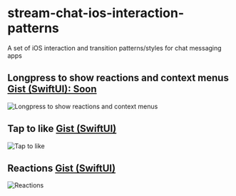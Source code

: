 # stream-chat-ios-interaction-patterns
A set of iOS interaction and transition patterns/styles for chat messaging apps

## Longpress to show reactions and context menus <a href="">Gist (SwiftUI): Soon</a>
![Longpress to show reactions and context menus](https://github.com/GetStream/stream-chat-ios-interaction-patterns/blob/main/chat_interactions.gif)

## Tap to like <a href="https://gist.github.com/amosgyamfi/9151fd03e2b07c51c0f36055f0695271#file-taptolike-swift">Gist (SwiftUI)</a>
![Tap to like](https://github.com/GetStream/stream-chat-ios-interaction-patterns/blob/main/Interactions/tap_to_like.gif)

## Reactions <a href="https://gist.github.com/amosgyamfi/0f700c644ee3a0190bdccd00bf9a46e9#file-reactions-swift">Gist (SwiftUI)</a>
![Reactions](https://github.com/GetStream/stream-chat-ios-interaction-patterns/blob/main/Interactions/reactions.gif)


